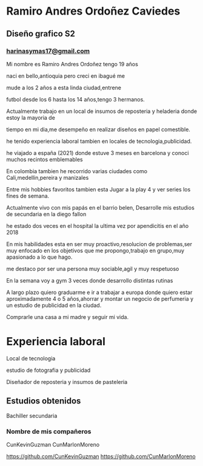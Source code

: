 # Ramiro Andres Ordoñez Caviedes

## Diseño grafico S2

### harinasymas17@gmail.com

Mi nombre es Ramiro Andres Ordoñez tengo 19 años

naci en bello,antioquia pero creci en ibagué me 

mude a los 2 años a esta linda ciudad,entrene 

futbol desde los 6 hasta los 14 años,tengo 3 hermanos.

Actualmente trabajo en un local de insumos de 
reposteria y heladeria donde estoy la mayoria de 

tiempo en mi dia,me desempeño en realizar diseños 
en papel comestible.

he tenido experiencia laboral tambien en locales 
de tecnologia,publicidad.

he viajado a españa (2021) donde estuve 3 meses 
en barcelona y conoci muchos recintos emblemables

En colombia tambien he recorrido varias ciudades como Cali,medellin,pereira y manizales 

Entre mis hobbies favoritos tambien esta Jugar a 
la play 4 y ver series los fines de semana.

Actualmente vivo con mis papás en el barrio belen,
Desarrolle mis estudios de secundaria en la diego fallon 

he estado dos veces en el hospital la ultima vez por apendicitis en el año 2018 

En mis habilidades esta en ser muy proactivo,resolucion de problemas,ser muy enfocado en los objetivos que me propongo,trabajo en grupo,muy apasionado a lo que hago.

me destaco por ser una persona muy sociable,agil y muy respetuoso

En la semana voy a gym 3 veces donde desarrollo distintas rutinas

A largo plazo quiero graduarme e ir a trabajar a europa donde quiero estar aproximadamente 4 o 5 años,ahorrar y montar un negocio de perfumeria y un estudio de publicidad en la ciudad.

Comprarle una casa a mi madre y seguir mi vida.

# Experiencia laboral
Local de tecnologia

estudio de fotografia y publicidad

Diseñador de reposteria y insumos de pasteleria

## Estudios obtenidos
Bachiller secundaria

### Nombre de mis compañeros
CunKevinGuzman
CunMarlonMoreno

https://github.com/CunKevinGuzman
https://github.com/CunMarlonMoreno












